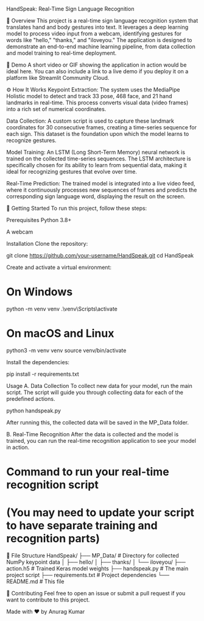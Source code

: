 HandSpeak: Real-Time Sign Language Recognition

📄 Overview
This project is a real-time sign language recognition system that translates hand and body gestures into text. It leverages a deep learning model to process video input from a webcam, identifying gestures for words like "hello," "thanks," and "iloveyou." The application is designed to demonstrate an end-to-end machine learning pipeline, from data collection and model training to real-time deployment.

🎥 Demo
A short video or GIF showing the application in action would be ideal here. You can also include a link to a live demo if you deploy it on a platform like Streamlit Community Cloud.

⚙️ How It Works
Keypoint Extraction: The system uses the MediaPipe Holistic model to detect and track 33 pose, 468 face, and 21 hand landmarks in real-time. This process converts visual data (video frames) into a rich set of numerical coordinates.

Data Collection: A custom script is used to capture these landmark coordinates for 30 consecutive frames, creating a time-series sequence for each sign. This dataset is the foundation upon which the model learns to recognize gestures.

Model Training: An LSTM (Long Short-Term Memory) neural network is trained on the collected time-series sequences. The LSTM architecture is specifically chosen for its ability to learn from sequential data, making it ideal for recognizing gestures that evolve over time.

Real-Time Prediction: The trained model is integrated into a live video feed, where it continuously processes new sequences of frames and predicts the corresponding sign language word, displaying the result on the screen.

🚀 Getting Started
To run this project, follow these steps:

Prerequisites
Python 3.8+

A webcam

Installation
Clone the repository:

git clone https://github.com/your-username/HandSpeak.git
cd HandSpeak

Create and activate a virtual environment:

# On Windows
python -m venv venv
.\venv\Scripts\activate

# On macOS and Linux
python3 -m venv venv
source venv/bin/activate

Install the dependencies:

pip install -r requirements.txt

Usage
A. Data Collection
To collect new data for your model, run the main script. The script will guide you through collecting data for each of the predefined actions.

python handspeak.py

After running this, the collected data will be saved in the MP_Data folder.

B. Real-Time Recognition
After the data is collected and the model is trained, you can run the real-time recognition application to see your model in action.

# Command to run your real-time recognition script
# (You may need to update your script to have separate training and recognition parts)

📂 File Structure
HandSpeak/
├── MP_Data/                 # Directory for collected NumPy keypoint data
│   ├── hello/
│   ├── thanks/
│   └── iloveyou/
├── action.h5                # Trained Keras model weights
├── handspeak.py             # The main project script
├── requirements.txt         # Project dependencies
└── README.md                # This file

🤝 Contributing
Feel free to open an issue or submit a pull request if you want to contribute to this project.

Made with ❤️ by Anurag Kumar